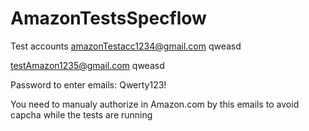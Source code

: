 # AmazonTestsSpecflow
Test accounts
amazonTestacc1234@gmail.com
qweasd

testAmazon1235@gmail.com
qweasd

Password to enter emails: Qwerty123!

You need to manualy authorize in Amazon.com by this emails to avoid capcha while the tests are running

